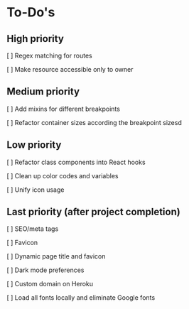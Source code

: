 # To-Do's

## High priority

[ ] Regex matching for routes

[ ] Make resource accessible only to owner

## Medium priority

[ ] Add mixins for different breakpoints

[ ] Refactor container sizes according the breakpoint sizesd

## Low priority

[ ] Refactor class components into React hooks

[ ] Clean up color codes and variables

[ ] Unify icon usage

## Last priority (after project completion)

[ ] SEO/meta tags

[ ] Favicon

[ ] Dynamic page title and favicon

[ ] Dark mode preferences

[ ] Custom domain on Heroku

[ ] Load all fonts locally and eliminate Google fonts

